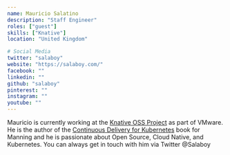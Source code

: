 ```yaml
---
name: Mauricio Salatino
description: "Staff Engineer"
roles: ["guest"]
skills: ["Knative"]
location: "United Kingdom"

# Social Media
twitter: "salaboy"
website: "https://salaboy.com/"
facebook: ""
linkedin: ""
github: "salaboy"
pinterest: ""
instagram: ""
youtube: ""
---
```


Mauricio is currently working at the [Knative OSS Project](https://knative.dev/) as part of VMware. 
He is the author of the [Continuous Delivery for Kubernetes](https://www.manning.com/books/continuous-delivery-for-kubernetes)
book for Manning and he is passionate about Open Source, Cloud Native, and Kubernetes. You can always get in touch with him via Twitter
@Salaboy

<!--more-->

